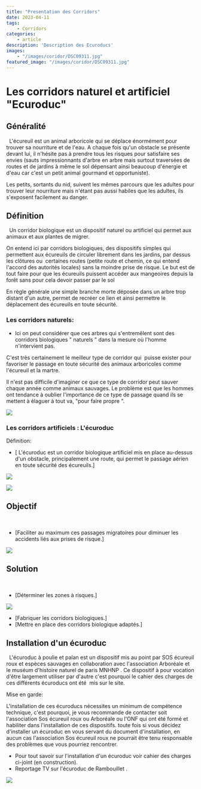 ```yaml
---
title: "Presentation des Corridors"
date: 2023-04-11
tags: 
    - Corridors
categories:
    - article
description: 'Description des Ecuroducs'
images:
    - "/images/coridor/DSC09311.jpg"
featured_image: "/images/coridor/DSC09311.jpg"
---
```


# Les corridors naturel et artificiel "Ecuroduc" 

## Généralité 
  
L'écureuil est un animal arboricole qui se déplace énormément pour trouver sa nourriture et de l'eau. A chaque fois qu'un obstacle se présente devant lui, il n'hésite pas à prendre tous les risques pour satisfaire ses envies (sauts impressionnants d'arbre en arbre mais surtout traversées de routes et de jardins à même le sol dépensant ainsi beaucoup d'énergie et d'eau car c'est un petit animal gourmand et opportuniste). 

Les petits, sortants du nid, suivent les mêmes parcours que les adultes pour trouver leur nourriture mais n'étant pas aussi habiles que les adultes, ils s'exposent facilement au danger. 


## Définition 
  
Un corridor biologique est un dispositif naturel ou artificiel qui permet aux animaux et aux plantes de migrer.  

On entend ici par corridors biologiques, des dispositifs simples qui permettent aux écureuils de circuler librement dans les jardins, par dessus les clôtures ou  certaines routes (petite route et chemin, ce qui entend l'accord des autorités locales) sans la moindre prise de risque. Le but est de tout faire pour que les écureuils puissent accéder aux mangeoires depuis la forêt sans pour cela devoir passer par le sol  
 
En règle générale une simple branche morte déposée dans un arbre trop distant d'un autre, permet de recréer ce lien et ainsi permettre le déplacement des écureuils en toute sécurité. 
 
### Les corridors naturels:
 
 - Ici on peut considérer que ces arbres qui s'entremêlent sont des corridors biologiques " naturels " dans la mesure où l'homme n'intervient pas.
 
C'est très certainement le meilleur type de corridor qui  puisse exister pour favoriser le passage en toute sécurité des animaux arboricoles comme l'écureuil et la martre. 
 
Il n'est pas difficile d'imaginer ce que ce type de corridor peut sauver chaque année comme animaux sauvages. Le problème est que les hommes ont tendance à oublier l'importance de ce type de passage quand ils se mettent à élaguer à tout va, "pour faire propre ". 
 
 ![](/images/coridor/STA60013.jpg) 
 
 ### Les corridors artificiels : L'écuroduc
 
 Définition: 
 
 - [ L'écuroduc est un corridor biologique artificiel mis en place au-dessus d'un obstacle, principalement une route, qui permet le passage aérien en toute sécurité des écureuils.] 
 
 ![](/images/coridor/PICT0080.jpg) 
 
 ![](/images/coridor/PICT0114.jpg) 
 

 ## Objectif 
   
 - [Faciliter au maximum ces passages migratoires pour diminuer les accidents liés aux prises de risque.] 
 
 ![](/images/coridor/PICT0083.jpg) 
 

 ## Solution 
   
 - [Déterminer les zones à risques.] 
 
 ![](/images/coridor/STA60002.jpg) 
 
 - [Fabriquer les corridors biologiques.] 
 - [Mettre en place des corridors biologique adaptés.] 
  
 

## Installation d'un écuroduc 
   
L'écuroduc à poulie et palan est un dispositif mis au point par SOS écureuil roux et espèces sauvages en collaboration avec l'association Arboréale et le muséum d'histoire naturel de paris MNHNP . Ce dispositif à pour vocation d'être largement utiliser par d'autre c'est pourquoi le cahier des charges de ces différents écuroducs ont été  mis sur le site. 

Mise en garde: 

L'installation de ces écuroducs nécessites un minimum de compétence technique, c'est pourquoi, je vous recommande de contacter soit l'association Sos écureuil roux ou Arboréale ou l'ONF qui ont été formé et habiliter dans l'installation de ces dispositifs. toute fois si vous décidez d'installer un écuroduc en vous servant du document d'installation, en aucun cas l'association Sos écureuil roux ne pourrait être tenu responsable des problèmes que vous pourriez rencontrer. 

- Pour tout savoir sur l'installation d'un écuroduc voir cahier des charges ci-joint (en construction). 
- Reportage TV sur l'écuroduc de Rambouillet . 

![](/images/coridor/DSC02826+.jpg)
 
